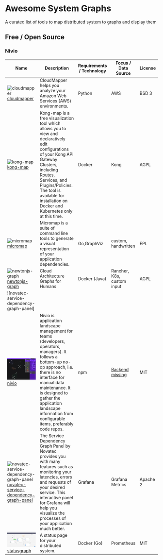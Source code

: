 # Awesome System Graphs
A curated list of tools to map distributed system to graphs and display them

## Free / Open Source

### Nivio



| Name        | Description   | Requirements / Technology  | Focus / Data Source | License |
| ------------|---------------|----------------------------|---------------------|---------|
|![cloudmapper](https://raw.githubusercontent.com/duo-labs/cloudmapper/main/docs/images/ideal_layout.png)<br />[cloudmapper](https://github.com/duo-labs/cloudmapper) |   CloudMapper helps you analyze your Amazon Web Services (AWS) environments. | Python | AWS | BSD 3 |
|![kong-map](https://github.com/yesinteractive/kong-map/raw/main/screenshots/kongmap-home.png?raw=true)<br />[kong-map](https://github.com/yesinteractive/kong-map/) |   Kong-map is a free visualization tool which allows you to view and declaratively edit configurations of your Kong API Gateway Clusters, including Routes, Services, and Plugins/Policies. The tool is available for installation on Docker and Kubernetes only at this time. | Docker | Kong | AGPL |
|![micromap](https://github.com/lukaszjanyga/micromap/raw/master/micromap.png?raw=true)<br />[micromap](https://github.com/lukaszjanyga/micromap) |   Micromap is a suite of command line tools to generate a visual representation of your application dependencies. | Go,GraphViz | custom, handwritten | EPL |
|![newtonjs-graph](https://github.com/julie-ng/newtonjs-graph/raw/main/images/screenshots/demo-d3-layout.png)<br />[newtonjs-graph](https://github.com/julie-ng/newtonjs-graph) |   Cloud Architecture Graphs for Humans | Docker (Java) | Rancher, K8s, custom input | AGPL |
|![novatec-service-dependency-graph-panel]
|![nivio](https://raw.githubusercontent.com/dedica-team/nivio/develop/docs/gui.png)<br />[nivio](https://github.com/dedica-team/nivio) |   Nivio is application landscape management for teams (developers, operators, managers). It follows a bottom-up no-op approach, i.e. there is no interface for manual data maintenance. It is designed to gather the application landscape information from configurable items, preferably code repos. | npm | [Backend missing](https://github.com/julie-ng/newtonjs-graph#architecture---where-is-the-backend) | MIT |
|![novatec-service-dependency-graph-panel](https://camo.githubusercontent.com/9fec71777e038c56b61664d3911840bf3bc974c1e209b88bf6b7df9bd0d887c1/68747470733a2f2f6e6f7661746563636f6e73756c74696e672e6769746875622e696f2f6e6f76617465632d736572766963652d646570656e64656e63792d67726170682d70616e656c2f696d616765732f736572766963652d646570656e64656e63792d67726170682d70616e656c2e676966)<br />[novatec-service-dependency-graph-panel](https://github.com/NovatecConsulting/novatec-service-dependency-graph-panel) |   The Service Dependency Graph Panel by Novatec provides you with many features such as monitoring your latencies, errors and requests of your desired service. This interactive panel for Grafana will help you visualize the processes of your application much better. | Grafana | Grafana Metrics | Apache 2 |
|![statusgraph](https://github.com/moolen/statusgraph/raw/master/statusgraph-shop.png)<br />[statusgraph](https://github.com/moolen/statusgraph) |   A status page for your distributed system. | Docker (Go) | Prometheus | MIT |

